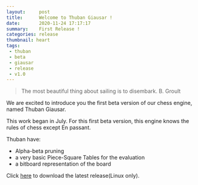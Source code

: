 ```yaml
---
layout:     post
title:      Welcome to Thuban Giausar !
date:       2020-11-24 17:17:17
summary:    First Release ! 
categories: release
thumbnail: heart
tags:
 - thuban
 - beta
 - giausar
 - release
 - v1.0
---
```

> The most beautiful thing about sailing is to disembark. B. Groult 

We are excited to introduce you the first beta version of our chess engine, named Thuban Giausar.

This work began in July.
For this first beta version, this engine knows the rules of chess except En passant.

Thuban have:
  - Alpha-beta pruning
  - a very basic Piece-Square Tables for the evaluation
  - a bitboard representation of the board

Click [here][1] to download the latest release(Linux only).

[1]: https://github.com/thuban-bot/thuban-bot.github.io/raw/main/engine/thuban_giausar_1.0_Beta